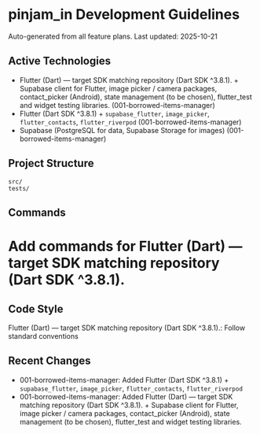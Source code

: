 # pinjam_in Development Guidelines

Auto-generated from all feature plans. Last updated: 2025-10-21

## Active Technologies
- Flutter (Dart) — target SDK matching repository (Dart SDK ^3.8.1). + Supabase client for Flutter, image picker / camera packages, contact_picker (Android), state management (to be chosen), flutter_test and widget testing libraries. (001-borrowed-items-manager)
- Flutter (Dart SDK ^3.8.1) + `supabase_flutter`, `image_picker`, `flutter_contacts`, `flutter_riverpod` (001-borrowed-items-manager)
- Supabase (PostgreSQL for data, Supabase Storage for images) (001-borrowed-items-manager)

## Project Structure
```
src/
tests/
```

## Commands
# Add commands for Flutter (Dart) — target SDK matching repository (Dart SDK ^3.8.1).

## Code Style
Flutter (Dart) — target SDK matching repository (Dart SDK ^3.8.1).: Follow standard conventions

## Recent Changes
- 001-borrowed-items-manager: Added Flutter (Dart SDK ^3.8.1) + `supabase_flutter`, `image_picker`, `flutter_contacts`, `flutter_riverpod`
- 001-borrowed-items-manager: Added Flutter (Dart) — target SDK matching repository (Dart SDK ^3.8.1). + Supabase client for Flutter, image picker / camera packages, contact_picker (Android), state management (to be chosen), flutter_test and widget testing libraries.

<!-- MANUAL ADDITIONS START -->
<!-- MANUAL ADDITIONS END -->
